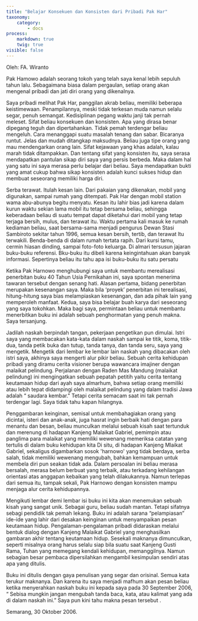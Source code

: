 ```yaml
---
title: "Belajar Konsekuen dan Konsisten dari Pribadi Pak Har"
taxonomy:
    category:
        - docs
process:
    markdown: true
    twig: true
visible: false
---
```


Oleh: FA. Wiranto

Pak Hamowo adalah seorang tokoh yang telah saya kenal lebih sepuluh tahun lalu. Sebagaimana biasa dalam pergaulan, setiap orang akan mengenal pribadi dan jati diri orang yang dikenalnya.

Saya pribadi melihat Pak Har, panggilan akrab beliau, memiliki beberapa keistimewaan. Penampilannya, meski tidak terkesan muda namun selalu segar, penuh semangat. Kedisiplinan pegang waktu janji tak pernah meleset. Sifat beliau konsekuen dan konsisten. Apa yang dirasa benar dipegang teguh dan dipertahankan. Tidak pemah terdengar beliau mengeluh. Cara menanggapi suatu masalah tenang dan sabar. Bicaranya runtut. Jelas dan mudah ditangkap maksudnya. Beliau juga tipe orang yang mau mendengarkan orang lain. Sifat kejawaan yang khas adalah, kalau marah tidak ditampakkan. Dan tentang sifat yang konsisten itu, saya serasa mendapatkan pantulan sikap diri saya yang persis berbeda. Maka dalam hal yang satu ini saya merasa perlu belajar dari beliau. Saya mendapatkan bukti yang amat cukup bahwa sikap konsisten adalah kunci sukses hidup dan membuat seseorang memiliki harga diri.

Serba terawat. Itulah kesan lain. Dari pakaian yang dikenakan, mobil yang digunakan, sampai rumah yang ditempati. Pak Har dengan mobil station wama abu-abunya begitu menyatu. Kesan itu lahir bias jadi karena dalam kurun waktu sekian lama mobil itu tetap bersama beliau, sehingga keberadaan beliau di suatu tempat dapat diketahui dari mobil yang tetap terjaga bersih, mulus, dan terawat itu. Waktu pertama kali masuk ke rumah kediaman beliau, saat bersama-sama menjadi pengurus Dewan Stasi Sambiroto sekitar tahun 1996, semua kesan bersih, tertib, dan terawat ltu terwakili. Benda-benda di dalam rumah tertata rapih. Dari kursi tamu, cermin hiasan dinding, sampai foto-foto keluarga. Di almari tersusun jajaran buku-buku referensi.
Bku-buku itu dibeli karena keingintahuan akan banyak informasi.
Sepertinya beliau itu tahu apa isi buku-buku itu satu persatu

Ketika Pak Harnowo menghubungi saya untuk membantu merealisasi penerbitan buku 40 Tahun Usia Pernikahan ini, saya spontan menerima tawaran tersebut dengan senang hati. Alasan pertama, bidang penerbitan merupakan kesenangan saya. Maka bila ‘proyek’ penerbitan ini terealisasi, hitung-hitung saya bias melampiaskan kesenangan, dan ada pihak lain yang memperoleh manfaat. Kedua, saya bisa belajar buah karya dari seseorang yang saya tokohkan. Maka bagi saya, permintaan beliau untuk membantu menerbitkan buku ini adalah sebuah penghormatan yang penuh makna. Saya tersanjung.

Jadilah naskah berpindah tangan, pekerjaan pengetikan pun dimulai. Istri saya yang membacakan kata-kata dalam naskah sampai ke titik, koma, titik-dua, tanda petik buka dan tutup, tanda tanya, dan tanda seru, saya yang mengetik. Mengetik dari Iembar ke lembar lain naskah yang dibacakan oleh istri saya, akhinya saya mengerti alur pikir beliau. Sebuah cerita kehidupan pribadi yang diramu cerita visioner berupa wawancara imajiner dengan malaikat pelindung. Perjalanan dengan Raden Mas Mandung (malaikat pelindung) ini mengingatkan sebuah pepatah petitih yaitu cerita tentang keutamaan hidup dari ayah saya almarhum, bahwa setiap orang memiliki atau lebih tepat didampingi oleh malaikat pelindung yang dalam tradisi Jawa adalah “ saudara kembar." Tetapi cerita semacam saat ini tak pernah terdengar lagi. Saya tidak tahu kapan hilangnya.

Penggambaran keinginan, semisal untuk membahagiakan orang yang dicintai, isteri dan anak-anak, juga hasrat ingin berbaik hati dengan para menantu dan besan, beliau munculkan melalui sebuah kisah saat tertunduk dan merenung di hadapan Kanjeng Malaikat Gabriel, pemimpin atau panglima para malaikat yang memiliki wewenang memeriksa catatan yang tertulis di dalam buku kehidupan kita Di situ, di hadapan Kanjeng Mlaikat Gabriel, sekaligus digambarkan sosok 'harnowo' yang tidak berdaya, serba salah, tidak memiliki wewenang mengubah, bahkan kemampuan untuk membela diri pun seakan tidak ada. Dalam persoalan ini beliau merasa bersalah, merasa belum berbuat yang terbaik, atau terkadang kehilangan orientasi atas anggapan kebaikan yang telah dilakukannya. Namun terlepas dari semua itu, tampak sekali, Pak Harnowo dengan konsisten mampu menjaga alur cerita kehidupannya.

Mengikuti lembar demi lembar isi buku ini kita akan menemukan sebuah kisah yang sangat unik. Sebagai guru, beliau sudah mantan. Tetapi sifatnya sebagi pendidik tak pemah Iekang. Buku ini adalah sarana “pelampiasan” ide-ide yang lahir dari desakan keinginan untuk menyampaikan pesan keutamaan hidup. Pengalaman-pengalaman pribadi didaraskan melalui bentuk dialog dengan Kanjeng Malaikat Gabriel yang menghasilkan gambaran akhir tentang keutamaan hidup. Sesekali maknanya dimunculkan, seperti misalnya orang harus selalu siap bila suatu saat Kanjeng Gusti Rama, Tuhan yang memegang kendali kehidupan, memanggilnya. Namun sebagian besar pembaca dipersilahkan mengambil kesimpulan sendiri atas apa yang ditulis.

Buku ini ditulis dengan gaya penulisan yang segar dan orisinal. Semua kata terukur maknanya. Dan karena itu saya menjadi mafhum akan pesan beliau ketika menyerahkan naskah buku ini kepada saya pada 30 September 2006, “ Sebisa mungkin jangan mengubah tanda baca, kata, atau kalimat yang ada di dalam naskah ini.” Saya pun kini tahu makna pesan tersebut .

Semarang, 30 Oktober 2006.
